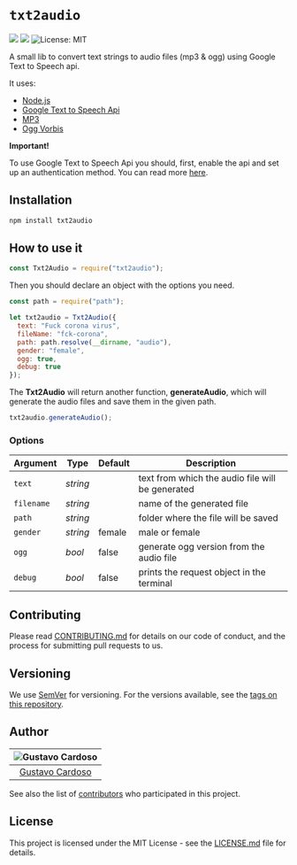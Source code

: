 # `txt2audio`

<img src="https://img.shields.io/github/package-json/v/gustavocardoso/txt2audio?style=flat-square"> <img src="https://img.shields.io/github/downloads/gustavocardoso/txt2audio/total?style=flat-square"> <img src="https://img.shields.io/github/license/gustavocardoso/txt2audio?style=flat-square" alt="License: MIT">

A small lib to convert text strings to audio files (mp3 & ogg) using Google Text to Speech api.

It uses:

- [Node.js](https://nodejs.org/)
- [Google Text to Speech Api](https://cloud.google.com/text-to-speech)
- [MP3](https://en.wikipedia.org/wiki/MP3)
- [Ogg Vorbis](https://xiph.org/vorbis/)

**Important!**

To use Google Text to Speech Api you should, first, enable the api and set up an authentication method. You can read more [here](https://cloud.google.com/text-to-speech/docs/quickstart-client-libraries).

## Installation

```bash
npm install txt2audio
```

## How to use it

```javascript
const Txt2Audio = require("txt2audio");
```

Then you should declare an object with the options you need.

```javascript
const path = require("path");

let txt2audio = Txt2Audio({
  text: "Fuck corona virus",
  fileName: "fck-corona",
  path: path.resolve(__dirname, "audio"),
  gender: "female",
  ogg: true,
  debug: true
});
```

The **Txt2Audio** will return another function, **generateAudio**, which will generate the audio files and save them in the given path.

```javascript
txt2audio.generateAudio();
```

### Options

| Argument   | Type     | Default | Description                                      |
| ---------- | -------- | ------- | ------------------------------------------------ |
| `text`     | _string_ |         | text from which the audio file will be generated |
| `filename` | _string_ |         | name of the generated file                       |
| `path`     | _string_ |         | folder where the file will be saved              |
| `gender`   | _string_ | female  | male or female                                   |
| `ogg`      | _bool_   | false   | generate ogg version from the audio file         |
| `debug`    | _bool_   | false   | prints the request object in the terminal        |

## Contributing

Please read [CONTRIBUTING.md](https://gist.github.com/PurpleBooth/b24679402957c63ec426) for details on our code of conduct, and the process for submitting pull requests to us.

## Versioning

We use [SemVer](http://semver.org/) for versioning. For the versions available, see the [tags on this repository](https://github.com/gustavocardoso/txt2audio/tags).

## Author

| ![Gustavo Cardoso](https://avatars1.githubusercontent.com/u/3013?s=150&v=4) |
| :-------------------------------------------------------------------------: |
|                [Gustavo Cardoso](https://gustavocardoso.me/)                |

See also the list of [contributors](https://github.com/gustavocardoso/txt2audio/contributors) who participated in this project.

## License

This project is licensed under the MIT License - see the [LICENSE.md](LICENSE.md) file for details.
